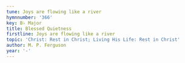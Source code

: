```yaml
---
tune: Joys are flowing like a river
hymnnumber: '366'
key: B♭ Major
title: Blessed Quietness
firstline: Joys are flowing like a river
topic: 'Christ: Rest in Christ; Living His Life: Rest in Christ'
author: M. P. Ferguson
year: '-'
---
```

